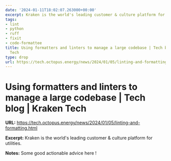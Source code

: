 ```yaml
---
date: '2024-01-11T18:02:07.263000+00:00'
excerpt: Kraken is the world's leading customer & culture platform for utilities.
tags:
- lint
- python
- ruff
- fixit
- code-formattee
title: Using formatters and linters to manage a large codebase | Tech blog | Kraken
  Tech
type: drop
url: https://tech.octopus.energy/news/2024/01/05/linting-and-formatting.html
---
```


# Using formatters and linters to manage a large codebase | Tech blog | Kraken Tech

**URL:** https://tech.octopus.energy/news/2024/01/05/linting-and-formatting.html

**Excerpt:** Kraken is the world's leading customer & culture platform for utilities.

**Notes:**
Some good actionable advice here !
